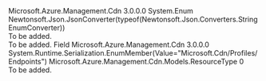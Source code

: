 <Type Name="ResourceType" FullName="Microsoft.Azure.Management.Cdn.Models.ResourceType">
  <TypeSignature Language="C#" Value="public enum ResourceType" />
  <TypeSignature Language="ILAsm" Value=".class public auto ansi sealed ResourceType extends System.Enum" />
  <TypeSignature Language="DocId" Value="T:Microsoft.Azure.Management.Cdn.Models.ResourceType" />
  <TypeSignature Language="VB.NET" Value="Public Enum ResourceType" />
  <TypeSignature Language="F#" Value="type ResourceType = " />
  <AssemblyInfo>
    <AssemblyName>Microsoft.Azure.Management.Cdn</AssemblyName>
    <AssemblyVersion>3.0.0.0</AssemblyVersion>
  </AssemblyInfo>
  <Base>
    <BaseTypeName>System.Enum</BaseTypeName>
  </Base>
  <Attributes>
    <Attribute>
      <AttributeName>Newtonsoft.Json.JsonConverter(typeof(Newtonsoft.Json.Converters.StringEnumConverter))</AttributeName>
    </Attribute>
  </Attributes>
  <Docs>
    <summary>To be added.</summary>
    <remarks>To be added.</remarks>
  </Docs>
  <Members>
    <Member MemberName="MicrosoftCdnProfilesEndpoints">
      <MemberSignature Language="C#" Value="MicrosoftCdnProfilesEndpoints" />
      <MemberSignature Language="ILAsm" Value=".field public static literal valuetype Microsoft.Azure.Management.Cdn.Models.ResourceType MicrosoftCdnProfilesEndpoints = int32(0)" />
      <MemberSignature Language="DocId" Value="F:Microsoft.Azure.Management.Cdn.Models.ResourceType.MicrosoftCdnProfilesEndpoints" />
      <MemberSignature Language="VB.NET" Value="MicrosoftCdnProfilesEndpoints" />
      <MemberSignature Language="F#" Value="MicrosoftCdnProfilesEndpoints = 0" Usage="Microsoft.Azure.Management.Cdn.Models.ResourceType.MicrosoftCdnProfilesEndpoints" />
      <MemberType>Field</MemberType>
      <AssemblyInfo>
        <AssemblyName>Microsoft.Azure.Management.Cdn</AssemblyName>
        <AssemblyVersion>3.0.0.0</AssemblyVersion>
      </AssemblyInfo>
      <Attributes>
        <Attribute>
          <AttributeName>System.Runtime.Serialization.EnumMember(Value="Microsoft.Cdn/Profiles/Endpoints")</AttributeName>
        </Attribute>
      </Attributes>
      <ReturnValue>
        <ReturnType>Microsoft.Azure.Management.Cdn.Models.ResourceType</ReturnType>
      </ReturnValue>
      <MemberValue>0</MemberValue>
      <Docs>
        <summary>To be added.</summary>
      </Docs>
    </Member>
  </Members>
</Type>